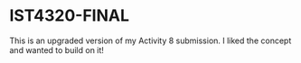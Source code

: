 # IST4320-FINAL
This is an upgraded version of my Activity 8 submission. I liked the concept and wanted to build on it!
